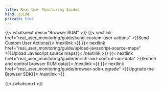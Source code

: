 ```yaml
---
title: Real User Monitoring Guides
kind: guide
private: true
---
```


{{< whatsnext desc="Browser RUM" >}}
    {{< nextlink href="real_user_monitoring/guide/send-custom-user-actions" >}}Send Custom User Actions{{< /nextlink >}}
    {{< nextlink href="real_user_monitoring/guide/upload-javascript-source-maps" >}}Upload Javascript source maps{{< /nextlink >}}
    {{< nextlink href="real_user_monitoring/guide/enrich-and-control-rum-data" >}}Enrich and control browser RUM data{{< /nextlink >}}
    {{< nextlink href="real_user_monitoring/guide/browser-sdk-upgrade" >}}Upgrade the Browser SDK{{< /nextlink >}}

{{< /whatsnext >}}
